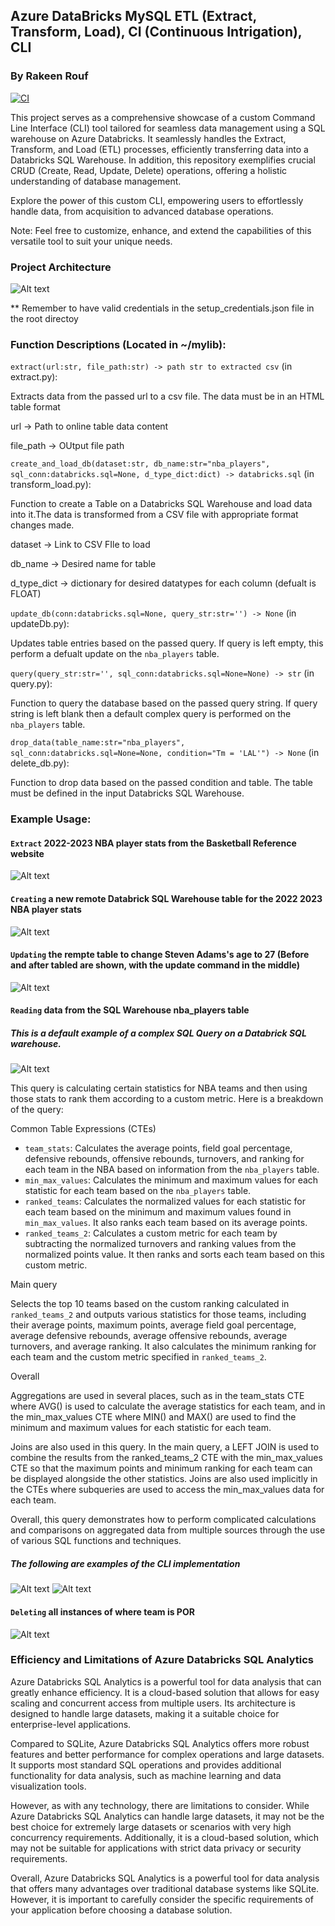 ## Azure DataBricks MySQL ETL (Extract, Transform, Load), CI (Continuous Intrigation), CLI
### By Rakeen Rouf
[![CI](https://github.com/nogibjj/rmr62_azure_databricks/actions/workflows/cicd.yml/badge.svg)](https://github.com/nogibjj/rmr62_azure_databricks/actions/workflows/cicd.yml)

This project serves as a comprehensive showcase of a custom Command Line Interface (CLI) tool tailored for seamless data management using a SQL warehouse on Azure Databricks. It seamlessly handles the Extract, Transform, and Load (ETL) processes, efficiently transferring data into a Databricks SQL Warehouse. In addition, this repository exemplifies crucial CRUD (Create, Read, Update, Delete) operations, offering a holistic understanding of database management.

Explore the power of this custom CLI, empowering users to effortlessly handle data, from acquisition to advanced database operations.

Note: Feel free to customize, enhance, and extend the capabilities of this versatile tool to suit your unique needs.

### Project Architecture
![Alt text](https://user-images.githubusercontent.com/36940292/277129478-736a7903-e074-4c11-9a77-f5c49df5b1d8.png)

** Remember to have valid credentials in the setup_credentials.json file in the root directoy

### Function Descriptions (Located in ~/mylib):

`extract(url:str, file_path:str) -> path str to extracted csv` (in extract.py):

Extracts data from the passed url to a csv file. The data must be in an HTML table format

url -> Path to online table data content

file_path -> OUtput file path

`create_and_load_db(dataset:str, db_name:str="nba_players", sql_conn:databricks.sql=None, d_type_dict:dict) -> databricks.sql` (in transform_load.py):

Function to create a Table on a Databricks SQL Warehouse and load data into it.The data is transformed from a CSV file with appropriate format changes made.

dataset -> Link to CSV FIle to load

db_name -> Desired name for table

d_type_dict -> dictionary for desired datatypes for each column (defualt is FLOAT)

`update_db(conn:databricks.sql=None, query_str:str='') -> None` (in updateDb.py):

Updates table entries based on the passed query. If query is left empty, this perform a defualt update on the `nba_players` table.

`query(query_str:str='', sql_conn:databricks.sql=None=None) -> str` (in query.py):

Function to query the database based on the passed query string. If query string is left blank then a default complex query is performed on the `nba_players` table.

`drop_data(table_name:str="nba_players", sql_conn:databricks.sql=None=None, condition="Tm = 'LAL'") -> None` (in delete_db.py):

Function to drop data based on the passed condition and table. The table must be defined in the input Databricks SQL Warehouse.

### Example Usage:
#### `Extract` 2022-2023 NBA player stats from the Basketball Reference website
![Alt text](https://user-images.githubusercontent.com/36940292/277146542-23690414-2d95-4cc1-83e7-87b5a4bef62b.png)

#### `Creating` a new remote Databrick SQL Warehouse table for the 2022 2023 NBA player stats
![Alt text](https://user-images.githubusercontent.com/36940292/277147153-4ae9d95f-cfe2-4a95-8867-e613a788621e.png)

#### `Updating` the rempte table to change Steven Adams's age to 27 (Before and after tabled are shown, with the update command in the middle)
![Alt text](https://user-images.githubusercontent.com/36940292/277147523-a731e34b-9427-440d-9220-79547f4a9099.png)

#### `Reading` data from the SQL Warehouse nba_players table
##### This is a default example of a complex SQL Query on a Databrick SQL warehouse.
![Alt text](https://user-images.githubusercontent.com/36940292/277148699-9f05d247-db27-469f-9ba8-192f9d8c97d1.png)

This query is calculating certain statistics for NBA teams and then using those stats to rank them according to a custom metric. Here is a breakdown of the query:

Common Table Expressions (CTEs)

- `team_stats`: Calculates the average points, field goal percentage, defensive rebounds, offensive rebounds, turnovers, and ranking for each team in the NBA based on information from the `nba_players` table.
- `min_max_values`: Calculates the minimum and maximum values for each statistic for each team based on the `nba_players` table.
- `ranked_teams`: Calculates the normalized values for each statistic for each team based on the minimum and maximum values found in `min_max_values`. It also ranks each team based on its average points.
- `ranked_teams_2`: Calculates a custom metric for each team by subtracting the normalized turnovers and ranking values from the normalized points value. It then ranks and sorts each team based on this custom metric.

Main query

Selects the top 10 teams based on the custom ranking calculated in `ranked_teams_2` and outputs various statistics for those teams, including their average points, maximum points, average field goal percentage, average defensive rebounds, average offensive rebounds, average turnovers, and average ranking. It also calculates the minimum ranking for each team and the custom metric specified in `ranked_teams_2`.

Overall

Aggregations are used in several places, such as in the team_stats CTE where AVG() is used to calculate the average statistics for each team, and in the min_max_values CTE where MIN() and MAX() are used to find the minimum and maximum values for each statistic for each team.

Joins are also used in this query. In the main query, a LEFT JOIN is used to combine the results from the ranked_teams_2 CTE with the min_max_values CTE so that the maximum points and minimum ranking for each team can be displayed alongside the other statistics. Joins are also used implicitly in the CTEs where subqueries are used to access the min_max_values data for each team.

Overall, this query demonstrates how to perform complicated calculations and comparisons on aggregated data from multiple sources through the use of various SQL functions and techniques.

##### The following are examples of the CLI implementation
![Alt text](https://user-images.githubusercontent.com/36940292/272158416-e62dc846-3a9f-4439-a9f6-6f72c21a2e40.png)
![Alt text](https://user-images.githubusercontent.com/36940292/272158764-1ce859c4-5ca5-4629-a078-fb6113bb87ab.png)

#### `Deleting` all instances of where team is POR
![Alt text](https://user-images.githubusercontent.com/36940292/272159480-3abb7220-d198-4997-9551-fcbbe9795228.png)


### Efficiency and Limitations of Azure Databricks SQL Analytics

Azure Databricks SQL Analytics is a powerful tool for data analysis that can greatly enhance efficiency. It is a cloud-based solution that allows for easy scaling and concurrent access from multiple users. Its architecture is designed to handle large datasets, making it a suitable choice for enterprise-level applications.

Compared to SQLite, Azure Databricks SQL Analytics offers more robust features and better performance for complex operations and large datasets. It supports most standard SQL operations and provides additional functionality for data analysis, such as machine learning and data visualization tools.

However, as with any technology, there are limitations to consider. While Azure Databricks SQL Analytics can handle large datasets, it may not be the best choice for extremely large datasets or scenarios with very high concurrency requirements. Additionally, it is a cloud-based solution, which may not be suitable for applications with strict data privacy or security requirements.

Overall, Azure Databricks SQL Analytics is a powerful tool for data analysis that offers many advantages over traditional database systems like SQLite. However, it is important to carefully consider the specific requirements of your application before choosing a database solution. 
